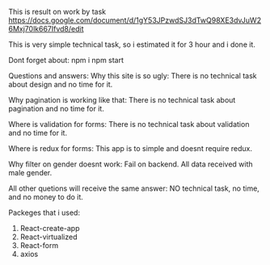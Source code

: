 This is result on work by task https://docs.google.com/document/d/1gY53JPzwdSJ3dTwQ98XE3dvJuW26Mxj70lk667Ifvd8/edit

This is very simple technical task, so i estimated it for 3 hour and i done it.

Dont forget about:
  npm i
  npm start

Questions and answers:
  Why this site is so ugly:
  There is no technical task about design and no time for it.
  
  Why pagination is working like that:
  There is no technical task about pagination and no time for it.
  
  Where is validation for forms:
  There is no technical task about validation and no time for it.
  
  Where is redux for forms:
  This app is to simple and doesnt require redux.
  
  Why filter on gender doesnt work:
  Fail on backend. All data received with male gender.
  
  All other quetions will receive the same answer:
  NO technical task, no time, and no money to do it.
  
Packeges that i used:
  1) React-create-app
  2) React-virtualized
  3) React-form
  4) axios
    
